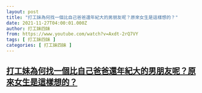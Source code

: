 ```yaml
---
layout: post
title: "打工妹為何找一個比自己爸爸還年紀大的男朋友呢？原來女生是這樣想的？"
date: 2021-11-27T04:00:01.000Z
author: 打工妹四妹
from: https://www.youtube.com/watch?v=Axdt-2rQ7VY
tags: [ 打工妹四妹 ]
categories: [ 打工妹四妹 ]
---
```

<!--1637985601000-->
[打工妹為何找一個比自己爸爸還年紀大的男朋友呢？原來女生是這樣想的？](https://www.youtube.com/watch?v=Axdt-2rQ7VY)
------

<div>

</div>
